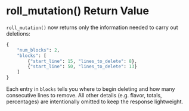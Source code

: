 # roll_mutation() Return Value

`roll_mutation()` now returns only the information needed to carry out deletions:

```python
{
    "num_blocks": 2,
    "blocks": [
        {"start_line": 15, "lines_to_delete": 8},
        {"start_line": 50, "lines_to_delete": 13}
    ]
}
```

Each entry in `blocks` tells you where to begin deleting and how many consecutive lines to remove. All other details (e.g. flavor, totals, percentages) are intentionally omitted to keep the response lightweight.
